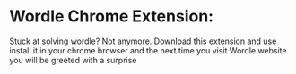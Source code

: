 # Wordle Chrome Extension:

Stuck at solving wordle? Not anymore. Download this extension and use install it in your chrome browser and the next time you visit Wordle website you will be greeted with a surprise 
